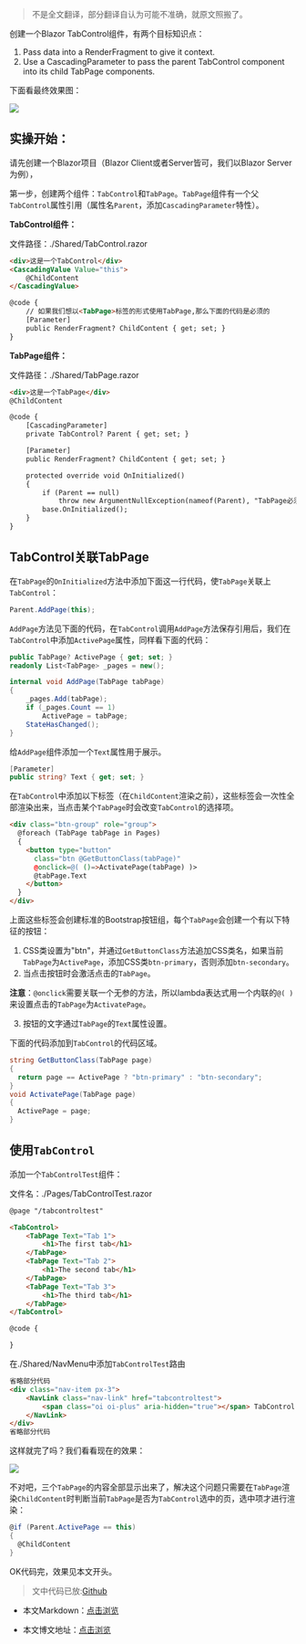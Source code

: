 >不是全文翻译，部分翻译自认为可能不准确，就原文照搬了。

创建一个Blazor TabControl组件，有两个目标知识点：

1. Pass data into a RenderFragment to give it context.
2. Use a CascadingParameter to pass the parent TabControl component into its child TabPage components.

下面看最终效果图：

![](https://img1.dotnet9.com/2021/12/0301.gif)

## 实操开始：

请先创建一个Blazor项目（Blazor Client或者Server皆可，我们以Blazor Server为例），

第一步，创建两个组件：`TabControl`和`TabPage`。`TabPage`组件有一个父`TabControl`属性引用（属性名`Parent`，添加`CascadingParameter`特性）。

**TabControl组件：**

文件路径：./Shared/TabControl.razor

```html
<div>这是一个TabControl</div>
<CascadingValue Value="this">
    @ChildContent
</CascadingValue>

@code {
    // 如果我们想以<TabPage>标签的形式使用TabPage,那么下面的代码是必须的
    [Parameter]
    public RenderFragment? ChildContent { get; set; }
}
```

**TabPage组件：**

文件路径：./Shared/TabPage.razor

```html
<div>这是一个TabPage</div>
@ChildContent

@code {
    [CascadingParameter]
    private TabControl? Parent { get; set; }

    [Parameter]
    public RenderFragment? ChildContent { get; set; }

    protected override void OnInitialized()
    {
        if (Parent == null)
            throw new ArgumentNullException(nameof(Parent), "TabPage必须包含TabControl引用");
        base.OnInitialized();
    }
}
```

## TabControl关联TabPage

在`TabPage`的`OnInitialized`方法中添加下面这一行代码，使`TabPage`关联上`TabControl`：

```C#
Parent.AddPage(this);
```

`AddPage`方法见下面的代码，在`TabControl`调用`AddPage`方法保存引用后，我们在`TabControl`中添加`ActivePage`属性，同样看下面的代码：

```C#
public TabPage? ActivePage { get; set; }
readonly List<TabPage> _pages = new();

internal void AddPage(TabPage tabPage)
{
    _pages.Add(tabPage);
    if (_pages.Count == 1)
        ActivePage = tabPage;
    StateHasChanged();
}
```

给`AddPage`组件添加一个`Text`属性用于展示。

```C#
[Parameter]
public string? Text { get; set; }
```

在`TabControl`中添加以下标签（在`ChildContent`渲染之前），这些标签会一次性全部渲染出来，当点击某个`TabPage`时会改变`TabControl`的选择项。

```html
<div class="btn-group" role="group">
  @foreach (TabPage tabPage in Pages)
  {
    <button type="button"
      class="btn @GetButtonClass(tabPage)"
      @onclick=@( ()=>ActivatePage(tabPage) )>
      @tabPage.Text
    </button>
  }
</div>
```

上面这些标签会创建标准的Bootstrap按钮组，每个`TabPage`会创建一个有以下特征的按钮：

1. CSS类设置为"btn"，并通过`GetButtonClass`方法追加CSS类名，如果当前`TabPage`为`ActivePage`，添加CSS类`btn-primary`，否则添加`btn-secondary`。
2. 当点击按钮时会激活点击的`TabPage`。

**注意**：`@onclick`需要关联一个无参的方法，所以lambda表达式用一个内联的`@( )`来设置点击的`TabPage`为`ActivatePage`。

3. 按钮的文字通过`TabPage`的`Text`属性设置。

下面的代码添加到`TabControl`的代码区域。

```C#
string GetButtonClass(TabPage page)
{
  return page == ActivePage ? "btn-primary" : "btn-secondary";
}
void ActivatePage(TabPage page)
{
  ActivePage = page;
}
```

## 使用`TabControl`

添加一个`TabControlTest`组件：

文件名：./Pages/TabControlTest.razor

```html
@page "/tabcontroltest"

<TabControl>
    <TabPage Text="Tab 1">
        <h1>The first tab</h1>
    </TabPage>
    <TabPage Text="Tab 2">
        <h1>The second tab</h1>
    </TabPage>
    <TabPage Text="Tab 3">
        <h1>The third tab</h1>
    </TabPage>
</TabControl>

@code {

}
```

在./Shared/NavMenu中添加`TabControlTest`路由

```html
省略部分代码
<div class="nav-item px-3">
    <NavLink class="nav-link" href="tabcontroltest">
        <span class="oi oi-plus" aria-hidden="true"></span> TabControl Test
    </NavLink>
</div>
省略部分代码
```

这样就完了吗？我们看看现在的效果：

![](https://img1.dotnet9.com/2021/12/0302.png)

不对吧，三个`TabPage`的内容全部显示出来了，解决这个问题只需要在`TabPage`渲染`ChildContent`时判断当前`TabPage`是否为`TabControl`选中的页，选中项才进行渲染：

```C#
@if (Parent.ActivePage == this)
{
  @ChildContent
}
```

OK代码完，效果见本文开头。

>文中代码已放:[Github](https://github.com/dotnet9/BlazorDemo)

- 本文Markdown：[点击浏览](https://github.com/dotnet9/dotnet9.com/blob/develop/doc/blog_contents/uploads/2021/12/2021-12-06_02.md)

- 本文博文地址：[点击浏览](https://dotnet9.com/976)